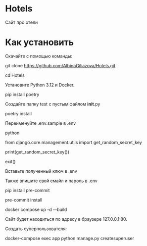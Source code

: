 # Hotels
Сайт про отели

# Как установить

Скачайте с помощью команды:

git clone https://github.com/AlbinaGiliazova/Hotels.git

cd Hotels

Установите Python 3.12 и Docker.

pip install poetry

Создайте папку test с пустым файлом __init__.py

poetry install

Переименуйте .env.sample в .env

python

from django.core.management.utils import get_random_secret_key

print(get_random_secret_key())

exit()

Вставьте полученный ключ в .env

Также впишите свой емайл и пароль в .env

pip install pre-commit

pre-commit install

docker compose up -d --build

Сайт будет находиться по адресу в браузере 127.0.0.1:80.

Создать суперпользователя:

docker-compose exec app python manage.py createsuperuser
